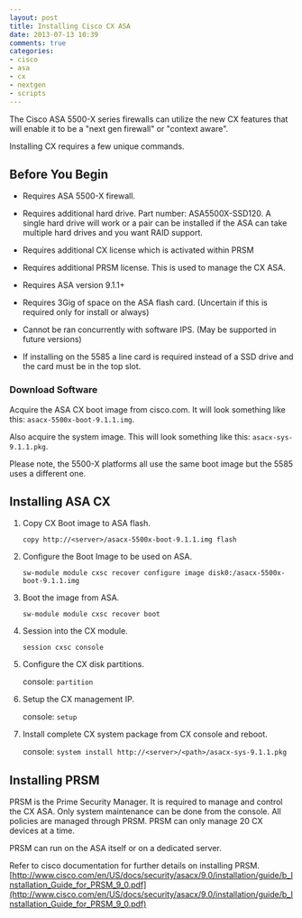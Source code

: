 ```yaml
---
layout: post
title: Installing Cisco CX ASA
date: 2013-07-13 10:39
comments: true
categories:
- cisco
- asa
- cx
- nextgen
- scripts
---
```

The Cisco ASA 5500-X series firewalls can utilize the new CX features that will enable it to be a "next gen firewall" or "context aware".

Installing CX requires a few unique commands. 

## Before You Begin

- Requires ASA 5500-X firewall. 
- Requires additional hard drive. Part number: ASA5500X-SSD120. A single hard drive will work or a pair can be installed if the ASA can take multiple hard drives and you want RAID support.
- Requires additional CX license which is activated within PRSM
- Requires additional PRSM license. This is used to manage the CX ASA.
- Requires ASA version 9.1.1+
- Requires 3Gig of space on the ASA flash card. (Uncertain if this is required only for install or always)
- Cannot be ran concurrently with software IPS. (May be supported in future versions)

- If installing on the 5585 a line card is required instead of a SSD drive and the card must be in the top slot.

### Download Software

Acquire the ASA CX boot image from cisco.com. It will look something like this: `asacx-5500x-boot-9.1.1.img`. 

Also acquire the system image. This will look something like this: `asacx-sys-9.1.1.pkg`.

Please note, the 5500-X platforms all use the same boot image but the 5585 uses a different one. 


## Installing ASA CX 




1. Copy CX Boot image to ASA flash.

    `copy http://<server>/asacx-5500x-boot-9.1.1.img flash`

1. Configure the Boot Image to be used on ASA.

	`sw-module module cxsc recover configure image disk0:/asacx-5500x-boot-9.1.1.img`

1. Boot the image from ASA.

	`sw-module module cxsc recover boot`

1. Session into the CX module.

	`session cxsc console`

1. Configure the CX disk partitions.

	console:  `partition`

1. Setup the CX management IP.
	
	console: `setup`

1. Install complete CX system package from CX console and reboot.

	console: `system install http://<server>/<path>/asacx-sys-9.1.1.pkg`

## Installing PRSM

PRSM is the Prime Security Manager. It is required to manage and control the CX ASA. Only system maintenance can be done from the console. All policies are managed through PRSM. PRSM can only manage 20 CX devices at a time. 

PRSM can run on the ASA itself or on a dedicated server.

Refer to cisco documentation for further details on installing PRSM.
[http://www.cisco.com/en/US/docs/security/asacx/9.0/installation/guide/b_Installation_Guide_for_PRSM_9_0.pdf](http://www.cisco.com/en/US/docs/security/asacx/9.0/installation/guide/b_Installation_Guide_for_PRSM_9_0.pdf)

